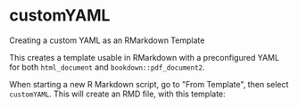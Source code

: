 # customYAML
Creating a custom YAML as an RMarkdown Template

This creates a template usable in RMarkdown with a preconfigured YAML for both `html_document` and `bookdown::pdf_document2`.

When starting a new R Markdown script, go to "From Template", then select `customYAML`. This will create an RMD file, with this template: